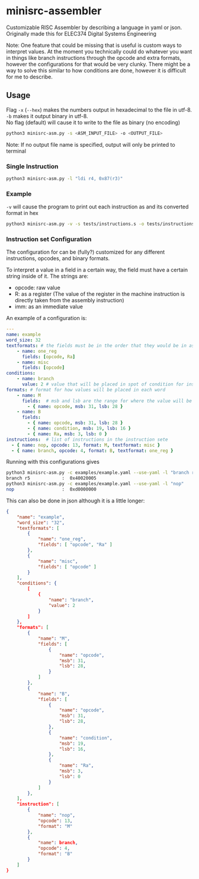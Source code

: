 # minisrc-assembler
Customizable RISC Assembler by describing a language in yaml or json.
Originally made this for ELEC374 Digital Systems Engineering

Note: One feature that could be missing that is useful is custom ways to interpret values. At the moment you technically could do whatever you want in things like branch instructions through the opcode and extra formats, however the configurations for that would be very clunky. There might be a way to solve this similar to how conditions are done, however it is difficult for me to describe.

## Usage
Flag `-x` (`--hex`) makes the numbers output in hexadecimal to the file in utf-8.\
`-b` makes it output binary in utf-8.\
No flag (default) will cause it to write to the file as binary (no encoding)
```sh
python3 minisrc-asm.py -s <ASM_INPUT_FILE> -o <OUTPUT_FILE>
```
Note: If no output file name is specified, output will only be printed to terminal 

### Single Instruction
```sh
python3 minisrc-asm.py -l "ldi r4, 0x87(r3)"
```

### Example
`-v` will cause the program to print out each instruction as and its converted format in hex
```sh
python3 minisrc-asm.py -v -s tests/instructions.s -o tests/instructions.hex
```

### Instruction set Configuration
The configuration for can be (fully?) customized for any different instructions, opcodes, and binary formats.

To interpret a value in a field in a certain way, the field must have a certain string inside of it. The strings are:
- opcode: raw value
- R: as a register (The value of the register in the machine instruction is directly taken from the assembly instruction)
- imm: as an immediate value

An example of a configuration is:
```yaml
---
name: example
word_size: 32
textformats: # the fields must be in the order that they would be in assembly
    - name: one_reg
      fields: [opcode, Ra]
    - name: misc
      fields: [opcode]
conditions:
    - name: branch
      value: 2 # value that will be placed in spot of condition for instruction with the above name
formats: # format for how values will be placed in each word
    - name: M
      fields:  # msb and lsb are the range for where the value will be
        - { name: opcode, msb: 31, lsb: 28 }
    - name: B
      fields: 
        - { name: opcode, msb: 31, lsb: 28 }
        - { name: condition, msb: 19, lsb: 16 }
        - { name: Ra, msb: 3, lsb: 0 } 
instructions:  # list of instructions in the instruction sete
  - { name: nop, opcode: 13, format: M, textformat: misc }
  - { name: branch, opcode: 4, format: B, textformat: one_reg }
```

Running with this configurations gives
```sh
python3 minisrc-asm.py -c examples/example.yaml --use-yaml -l "branch r5"
branch r5            :  0x40020005
python3 minisrc-asm.py -c examples/example.yaml --use-yaml -l "nop"
nop                  :  0xd0000000
```

This can also be done in json although it is a little longer:
```json
{
    "name": "example",
    "word_size": "32",
    "textformats": [
        {
            "name": "one_reg",
            "fields": [ "opcode", "Ra" ]
        },
        {
            "name": "misc",
            "fields": [ "opcode" ]
        }
    ],
    "conditions": {
        [
            {
                "name": "branch",
                "value": 2
            }
        ]
    },
    "formats": [
        {
            "name": "M",
            "fields": [
                {
                    "name": "opcode",
                    "msb": 31,
                    "lsb": 28,
                }
            ]
        },
        {
            "name": "B",
            "fields": [
                {
                    "name": "opcode",
                    "msb": 31,
                    "lsb": 28,
                },
                {
                    "name": "condition",
                    "msb": 19,
                    "lsb": 16,
                },
                {
                    "name": "Ra",
                    "msb": 3,
                    "lsb": 0
                }
            ]
        },
    ],
    "instruction": [
        {
            "name": "nop",
            "opcode": 13,
            "format": "M"
        },
        {
            "name": branch,
            "opcode": 4,
            "format": "B"
        }
    ]
}
```
